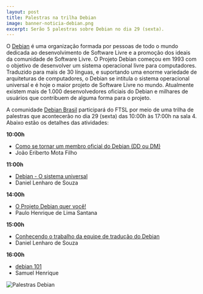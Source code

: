```yaml
---
layout: post
title: Palestras na trilha Debian
image: banner-noticia-debian.png
excerpt: Serão 5 palestras sobre Debian no dia 29 (sexta).
---
```


O [Debian](http://debian.org) é uma organização formada por pessoas de todo o mundo dedicada ao desenvolvimento de Software Livre e a promoção dos ideais da comunidade de Software Livre. O Projeto Debian começou em 1993 com o objetivo de desenvolver um sistema operacional livre para computadores. Traduzido para mais de 30 línguas, e suportando uma enorme variedade de arquiteturas de computadores, o Debian se intitula o sistema operacional universal e é hoje o maior projeto de Software Livre no mundo. Atualmente existem mais de 1.000 desenvolvedores oficiais do Debian e milhares de usuários que contribuem de alguma forma para o projeto.

A comunidade [Debian Brasil](https://debianbrasil.org.br) participará do FTSL por meio de uma trilha de palestras que acontecerão no dia 29 (sexta) das 10:00h às 17:00h na sala 4. Abaixo estão os detalhes das atividades:

**10:00h**  
* [Como se tornar um membro oficial do Debian (DD ou DM)](https://ftsl.websiteseguro.com/ftsl9/grade/detail.html?t=1505353768056&id=f426c77164f7052f97fdde247f54e2ea&type=1&pid=307&day=3)
* João Eriberto Mota Filho

**11:00h**  
* [Debian - O sistema universal](https://ftsl.websiteseguro.com/ftsl9/grade/detail.html?t=1505353768058&id=f426c77164f7052f97fdde247f54e2ea&type=1&pid=180&day=3)
* Daniel Lenharo de Souza

**14:00h**  
* [O Projeto Debian quer você!](https://ftsl.websiteseguro.com/ftsl9/grade/detail.html?t=1505353768059&id=f426c77164f7052f97fdde247f54e2ea&type=1&pid=260&day=3)
* Paulo Henrique de Lima Santana

**15:00h**  
* [Conhecendo o trabalho da equipe de tradução do Debian](https://ftsl.websiteseguro.com/ftsl9/grade/detail.html?t=1505353768060&id=f426c77164f7052f97fdde247f54e2ea&type=1&pid=262&day=3)
* Daniel Lenharo de Souza

**16:00h**  
* [debian 101](https://ftsl.websiteseguro.com/ftsl9/grade/detail.html?t=1505353768061&id=f426c77164f7052f97fdde247f54e2ea&type=1&pid=263&day=3)
* Samuel Henrique

![Palestras Debian](https://debianbrasil.org.br/articles/0173/2750/banner-ftsl-2017-debian.png)
